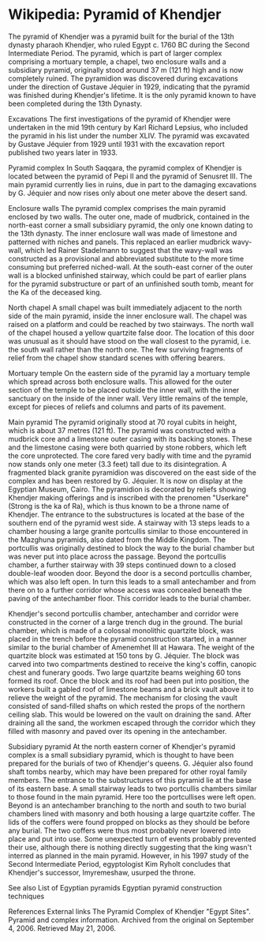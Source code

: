 
# Wikipedia: Pyramid of Khendjer
The pyramid of Khendjer was a pyramid built for the burial of the 13th dynasty pharaoh Khendjer, who ruled Egypt c. 1760 BC during the Second Intermediate Period. The pyramid, which is part of larger complex comprising a mortuary temple, a chapel, two enclosure walls and a subsidiary pyramid, originally stood around 37 m (121 ft) high and is now completely ruined. The pyramidion was discovered during excavations under the direction of Gustave Jéquier in 1929, indicating that the pyramid was finished during Khendjer's lifetime. It is the only pyramid known to have been completed during the 13th Dynasty.

Excavations
The first investigations of the pyramid of Khendjer were undertaken in the mid 19th century by Karl Richard Lepsius, who included the pyramid in his list under the number XLIV. The pyramid was excavated by Gustave Jéquier from 1929 until 1931 with the excavation report published two years later in 1933.

Pyramid complex
In South Saqqara, the pyramid complex of Khendjer is located between the pyramid of Pepi II and the pyramid of Senusret III. The main pyramid currently lies in ruins, due in part to the damaging excavations by G. Jéquier and now rises only about one meter above the desert sand.

Enclosure walls
The pyramid complex comprises the main pyramid enclosed by two walls. The outer one, made of mudbrick, contained in the north-east corner a small subsidiary pyramid, the only one known dating to the 13th dynasty. The inner enclosure wall was made of limestone and patterned with niches and panels. This replaced an earlier mudbrick wavy-wall, which led Rainer Stadelmann to suggest that the wavy-wall was constructed as a provisional and abbreviated substitute to the more time consuming but preferred niched-wall. At the south-east corner of the outer wall is a blocked unfinished stairway, which could be part of earlier plans for the pyramid substructure or part of an unfinished south tomb, meant for the Ka of the deceased king.

North chapel
A small chapel was built immediately adjacent to the north side of the main pyramid, inside the inner enclosure wall. The chapel was raised on a platform and could be reached by two stairways. The north wall of the chapel housed a yellow quartzite false door. The location of this door was unusual as it should have stood on the wall closest to the pyramid, i.e. the south wall rather than the north one. The few surviving fragments of relief from the chapel show standard scenes with offering bearers.

Mortuary temple
On the eastern side of the pyramid lay a mortuary temple which spread across both enclosure walls. 
This allowed for the outer section of the temple to be placed outside the inner wall, with the inner sanctuary on the inside of the inner wall. Very little remains of the temple, except for pieces of reliefs and columns and parts of its pavement.

Main pyramid
The pyramid originally stood at 70 royal cubits in height, which is about 37 metres (121 ft). The pyramid was constructed with a mudbrick core and a limestone outer casing with its backing stones. These and the limestone casing were both quarried by stone robbers, which left the core unprotected. The core fared very badly with time and the pyramid now stands only one meter (3.3 feet) tall due to its disintegration.
A fragmented black granite pyramidion was discovered on the east side of the complex and has been restored by G. Jéquier. It is now on display at the Egyptian Museum, Cairo. The pyramidion is decorated by reliefs showing Khendjer making offerings and is inscribed with the prenomen "Userkare" (Strong is the ka of Ra), which is thus known to be a throne name of Khendjer.
The entrance to the substructures is located  at the base of the southern end of the pyramid west side. A stairway with 13 steps leads to a chamber housing a large granite portcullis similar to those encountered in the Mazghuna pyramids, also dated from the Middle Kingdom. The portcullis was originally destined to block the way to the burial chamber but was never put into place across the passage. Beyond the portcullis chamber, a further stairway with 39 steps continued down to a closed double-leaf wooden door. Beyond the door is a second portcullis chamber, which was also left open. In turn this leads to a small antechamber and from there on to a further corridor whose access was concealed beneath the paving of the antechamber floor. This corridor leads to the burial chamber.

Khendjer's second portcullis chamber, antechamber and corridor were constructed in the corner of a large trench dug in the ground. The burial chamber, which is made of a colossal monolithic quartzite block, was placed in the trench before the pyramid construction started, in a manner similar to the burial chamber of Amenemhet III at Hawara. The weight of the quartzite block was estimated at 150 tons by G. Jéquier. The block was carved into two compartments destined to receive the king's coffin, canopic chest and funerary goods. Two large quartzite beams weighing 60 tons formed its roof. Once the block and its roof had been put into position, the workers built a gabled roof of limestone beams and a brick vault above it to relieve the weight of the pyramid. The mechanism for closing the vault consisted of sand-filled shafts on which rested the props of the northern ceiling slab. This would be lowered on the vault on draining the sand. After draining all the sand, the workmen escaped through the corridor which they filled with masonry and paved over its opening in the antechamber.

Subsidiary pyramid
At the north eastern corner of Khendjer's pyramid complex is a small subsidiary pyramid, which is thought to have been prepared for the burials of two of Khendjer's queens. G. Jéquier also found shaft tombs nearby, which may have been prepared for other royal family members. The entrance to the substructures of this pyramid lie at the base of its eastern base. A small stairway leads to two portcullis chambers similar to those found in the main pyramid. Here too the portcullises were left open. Beyond is an antechamber branching to the north and south to two burial chambers lined with masonry and both housing a large quartzite coffer. The lids of the coffers were found propped on blocks as they should be before any burial. The two coffers were thus most probably never lowered into place and put into use.
Some unexpected turn of events probably prevented their use, although there is nothing directly suggesting that the king wasn't interred as planned in the main pyramid. However, in his 1997 study of the Second Intermediate Period, egyptologist Kim Ryholt concludes that Khendjer's successor, Imyremeshaw, usurped the throne.

See also
List of Egyptian pyramids
Egyptian pyramid construction techniques

References
External links
The Pyramid Complex of Khendjer
"Egypt Sites". Pyramid and complex information. Archived from the original on September 4, 2006. Retrieved May 21, 2006.